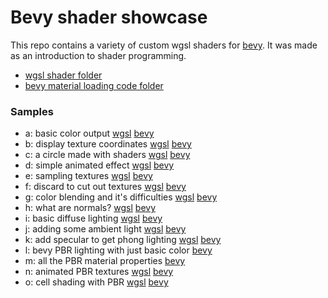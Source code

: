 # Bevy shader showcase

This repo contains a variety of custom wgsl shaders for [bevy](https://bevy.org/). It was made as an introduction to shader programming.

* [wgsl shader folder](./assets/shaders/)
* [bevy material loading code folder](./src/custom_shaders/)

### Samples
* a: basic color output [wgsl](./assets/shaders/a_basic_color.wgsl) [bevy](./src/custom_shaders/a_basic_color.rs)
* b: display texture coordinates [wgsl](./assets/shaders/b_tex_coords.wgsl) [bevy](./src/custom_shaders/b_tex_coords.rs)
* c: a circle made with shaders [wgsl](./assets/shaders/c_circle.wgsl) [bevy](./src/custom_shaders/c_circle.rs)
* d: simple animated effect [wgsl](./assets/shaders/d_animated.wgsl) [bevy](./src/custom_shaders/d_animated.rs)
* e: sampling textures [wgsl](./assets/shaders/e_texture.wgsl) [bevy](./src/custom_shaders/e_texture.rs)
* f: discard to cut out textures [wgsl](./assets/shaders/f_discard.wgsl) [bevy](./src/custom_shaders/f_discard.rs)
* g: color blending and it's difficulties [wgsl](./assets/shaders/g_blending.wgsl) [bevy](./src/custom_shaders/g_blending.rs)
* h: what are normals? [wgsl](./assets/shaders/h_normals.wgsl) [bevy](./src/custom_shaders/h_normals.rs)
* i: basic diffuse lighting [wgsl](./assets/shaders/i_diffuse_lighting.wgsl) [bevy](./src/custom_shaders/i_diffuse_lighting.rs)
* j: adding some ambient light [wgsl](./assets/shaders/j_ambient_lighting.wgsl) [bevy](./src/custom_shaders/j_ambient_lighting.rs)
* k: add specular to get phong lighting [wgsl](./assets/shaders/k_phong_lighting.wgsl) [bevy](./src/custom_shaders/k_phong_lighting.rs)
* l: bevy PBR lighting with just basic color [bevy](./src/custom_shaders/l_pbr_base_color.rs)
* m: all the PBR material properties [bevy](./src/custom_shaders/m_pbr_materials.rs)
* n: animated PBR textures [wgsl](./assets/shaders/n_pbr_animated.wgsl) [bevy](src/custom_shaders/n_pbr_animated.rs)
* o: cell shading with PBR [wgsl](./assets/shaders/o_pbr_cell_shaded.wgsl) [bevy](./src/custom_shaders/o_pbr_cell_shaded.rs)
